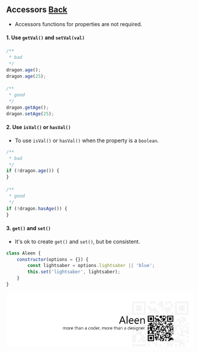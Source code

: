 ## Accessors [**Back**](./../README.md)

- Accessors functions for properties are not required.

#### 1. Use `getVal()` and `setVal(val)`

```js
/**
 * bad
 */
dragon.age();
dragon.age(25);

/**
 * good
 */
dragon.getAge();
dragon.setAge(25);
```

#### 2. Use `isVal()` or `hasVal()`

- To use `isVal()` or `hasVal()` when the property is a `boolean`.

```js
/**
 * bad
 */
if (!dragon.age()) {
}

/**
 * good
 */
if (!dragon.hasAge()) {
}
```

#### 3. `get()` and `set()`

- It's ok to create `get()` and `set()`, but be consistent.

```js
class Aleen {
    constructor(options = {}) {
        const lightsaber = options.lightsaber || 'blue';
        this.set('lightsaber', lightsaber);
    }
}
```

<a href="http://aleen42.github.io/" target="_blank" ><img src="./../pic/tail.gif"></a>